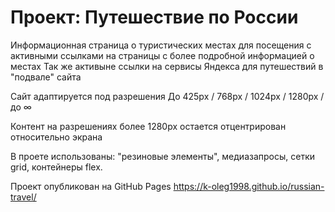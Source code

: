 # Проект: Путешествие по России

Информационная страница о туристических местах для посещения с активными ссылками на страницы с более подробной информацией о местах
Так же активыне ссылки на сервисы Яндекса для путешествий в "подвале" сайта

Сайт адаптируется под разрешения 
До 425px / 768px / 1024px / 1280px / до ∞

Контент на разрешениях более 1280px остается отцентрирован относительно экрана

В проете использованы: 
"резиновые элементы",
медиазапросы,
сетки grid,
контейнеры flex.

Проект опубликован на GitHub Pages
https://k-oleg1998.github.io/russian-travel/
